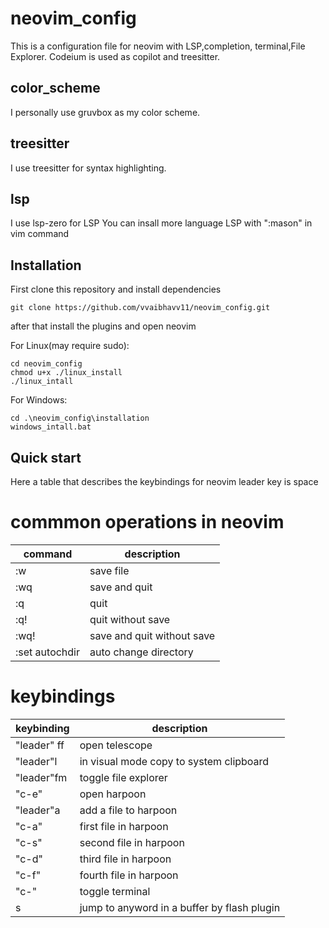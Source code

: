 # neovim_config

This is a configuration file for neovim with LSP,completion, terminal,File Explorer. Codeium is used as copilot and treesitter.

## color_scheme
I personally use gruvbox as my color scheme.

## treesitter
I use treesitter for syntax highlighting.

## lsp
I use lsp-zero for LSP
You can insall more language LSP with ":mason" in vim command

## Installation

First clone this repository and install dependencies
```
git clone https://github.com/vvaibhavv11/neovim_config.git
```
after that install the plugins and open neovim 

For Linux(may require sudo):
```
cd neovim_config
chmod u+x ./linux_install
./linux_intall
```

For Windows:
```
cd .\neovim_config\installation
windows_intall.bat
```

## Quick start
Here a table that describes the keybindings for neovim
leader key is space

# commmon operations in neovim

| command | description |
|---------|-------------|
| :w | save file |
| :wq | save and quit |
| :q | quit |
| :q! | quit without save |
| :wq! | save and quit without save |
| :set autochdir | auto change directory |


# keybindings
| keybinding | description |
|------------|-------------|
| "leader" ff | open telescope |
| "leader"l | in visual mode copy to system clipboard |
| "leader"fm | toggle file explorer |
| "c-e" | open harpoon |
| "leader"a | add a file to harpoon |
| "c-a" | first file in harpoon |
| "c-s" | second file in harpoon |
| "c-d" | third file in harpoon |
| "c-f" | fourth file in harpoon |
| "c-\" | toggle terminal |
| s | jump to anyword in a buffer by flash plugin |

